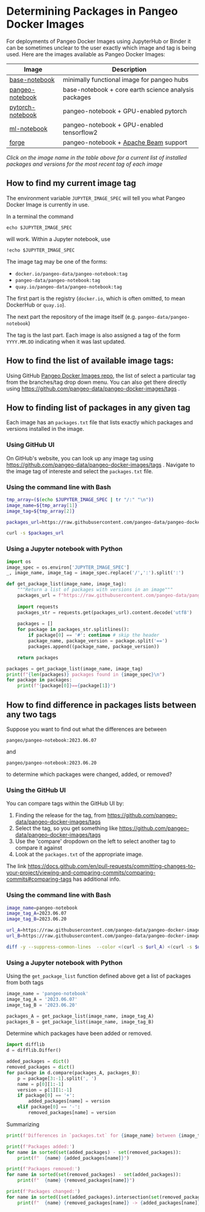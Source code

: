 # Determining Packages in Pangeo Docker Images

For deployments of Pangeo Docker Images using JupyterHub or Binder it can be sometimes unclear to the user exactly which image and tag is being used. Here are the images available as Pangeo Docker Images:

| Image           | Description                                   | 
|-----------------|-----------------------------------------------|
| [base-notebook](base-notebook/packages.txt) | minimally functional image for pangeo hubs | 
| [pangeo-notebook](pangeo-notebook/packages.txt) | base-notebook + core earth science analysis packages |
| [pytorch-notebook](pytorch-notebook/packages.txt) | pangeo-notebook + GPU-enabled pytorch |
| [ml-notebook](ml-notebook/packages.txt) | pangeo-notebook + GPU-enabled tensorflow2 | 
| [forge](ml-notebook/packages.txt) | pangeo-notebook + [Apache Beam](https://beam.apache.org/) support| 

*Click on the image name in the table above for a current list of installed packages and versions for the most recent tag of each image*

## How to find my current image tag

The environment variable `JUPYTER_IMAGE_SPEC` will tell you what Pangeo Docker Image is currently in use.

In a terminal the command

```
echo $JUPYTER_IMAGE_SPEC
```

will work. Within a Jupyter notebook, use

```
!echo $JUPYTER_IMAGE_SPEC
```

The image tag may be one of the forms:

- `docker.io/pangeo-data/pangeo-notebook:tag`
- `pangeo-data/pangeo-notebook:tag`
- `quay.io/pangeo-data/pangeo-notebook:tag`

The first part is the registry (`docker.io`, which is often omitted, to mean DockerHub or `quay.io`).

The next part the repository of the image itself (e.g. `pangeo-data/pangeo-notebook`)

The tag is the last part. Each image is also assigned a tag of the form `YYYY.MM.DD` indicating when it was last updated.


## How to find the list of available image tags:

Using GitHub [Pangeo Docker Images repo](https://github.com/pangeo-data/pangeo-docker-images), the list of select a particular tag from the branches/tag drop down menu. You can also get there directly using https://github.com/pangeo-data/pangeo-docker-images/tags .

## How to finding list of packages in any given tag

Each image has an `packages.txt` file that lists exactly which packages and versions installed in the image.

### Using GitHub UI

On GitHub's website, you can look up any image tag using https://github.com/pangeo-data/pangeo-docker-images/tags . Navigate to the image tag of intereste and select the `packages.txt` file.

### Using the command line with Bash

```bash
tmp_array=($(echo $JUPYTER_IMAGE_SPEC | tr "/:" "\n"))
image_name=${tmp_array[1]}
image_tag=${tmp_array[2]}

packages_url=https://raw.githubusercontent.com/pangeo-data/pangeo-docker-images/$image_tag/$image_name/packages.txt

curl -s $packages_url
```

### Using a Jupyter notebook with Python

```python
import os
image_spec = os.environ['JUPYTER_IMAGE_SPEC']
_, image_name, image_tag = image_spec.replace('/',':').split(':')

def get_package_list(image_name, image_tag):
    """Return a list of packages with versions in an image"""
    packages_url = f"https://raw.githubusercontent.com/pangeo-data/pangeo-docker-images/{image_tag}/{image_name}/packages.txt"
    
    import requests
    packages_str = requests.get(packages_url).content.decode('utf8')
    
    packages = []
    for package in packages_str.splitlines():
        if package[0] == '#': continue # skip the header
        package_name, package_version = package.split('==')
        packages.append((package_name, package_version))

    return packages

packages = get_package_list(image_name, image_tag)
print(f"{len(packages)} packages found in {image_spec}\n")
for package in packages:
    print(f"{package[0]}=={package[1]}")
```

## How to find difference in packages lists between any two tags

Suppose you want to find out what the differences are between 

`pangeo/pangeo-notebook:2023.06.07`

and

`pangeo/pangeo-notebook:2023.06.20`

to determine which packages were changed, added, or removed?

### Using the GitHub UI

You can compare tags within the GitHub UI by:

1. Finding the release for the tag, from https://github.com/pangeo-data/pangeo-docker-images/tags
2. Select the tag, so you get something like https://github.com/pangeo-data/pangeo-docker-images/tags
3. Use the 'compare' dropdown on the left to select another tag to compare it against
4. Look at the `packages.txt` of the appropriate image.

The link https://docs.github.com/en/pull-requests/committing-changes-to-your-project/viewing-and-comparing-commits/comparing-commits#comparing-tags has additional info.

### Using the command line with Bash

```bash
image_name=pangeo-notebook
image_tag_A=2023.06.07
image_tag_B=2023.06.20

url_A=https://raw.githubusercontent.com/pangeo-data/pangeo-docker-images/$image_tag_A/$image_name/packages.txt
url_B=https://raw.githubusercontent.com/pangeo-data/pangeo-docker-images/$image_tag_B/$image_name/packages.txt

diff -y --suppress-common-lines  --color <(curl -s $url_A) <(curl -s $url_B)

```

### Using a Jupyter notebook with Python

Using the `get_package_list` function defined above get a list of packages from both tags

```python
image_name = 'pangeo-notebook'
image_tag_A = '2023.06.07'
image_tag_B = '2023.06.20'

packages_A = get_package_list(image_name, image_tag_A)
packages_B = get_package_list(image_name, image_tag_B)
```

Determine which packages have been added or removed.

```python
import difflib
d = difflib.Differ()

added_packages = dict()
removed_packages = dict()
for package in d.compare(packages_A, packages_B):
    p = package[3:-1].split(', ')
    name = p[0][1:-1]
    version = p[1][1:-1]
    if package[0] == '+':
        added_packages[name] = version
    elif package[0] == '-':
        removed_packages[name] = version
```

Summarizing

```python
print(f'Differences in `packages.txt` for {image_name} between {image_tag_A} and {image_tag_B}')

print(f'Packages added:')
for name in sorted(set(added_packages) - set(removed_packages)):
    print(f"  {name} {added_packages[name]}")

print(f'Packages removed:')
for name in sorted(set(removed_packages) - set(added_packages)):
    print(f"  {name} {removed_packages[name]}")

print(f'Packages changed:')
for name in sorted((set(added_packages).intersection(set(removed_packages)))):
    print(f"  {name} {removed_packages[name]} -> {added_packages[name]}")
```
